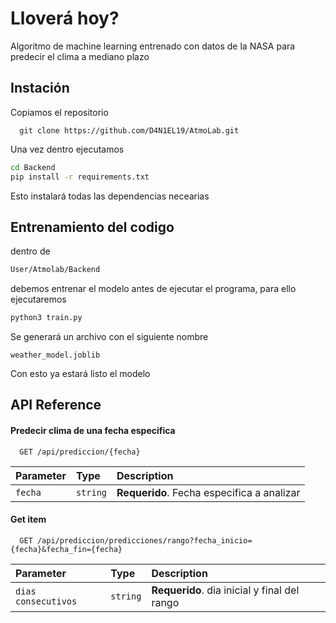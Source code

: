 
# Lloverá hoy?

Algoritmo de machine learning entrenado con datos de la NASA para
predecir el clima a mediano plazo

## Instación

Copiamos el repositorio

```git
  git clone https://github.com/D4N1EL19/AtmoLab.git
```

Una vez dentro ejecutamos

```Bash
cd Backend
pip install -r requirements.txt
```
Esto instalará todas las dependencias necearias



    
## Entrenamiento del codigo

dentro de 
```Bash
User/Atmolab/Backend
```
debemos entrenar el modelo antes de ejecutar el programa,
para ello ejecutaremos

```bash
python3 train.py
```
Se generará un archivo con el siguiente nombre

```
weather_model.joblib
```
Con esto ya estará listo el modelo





## API Reference

#### Predecir clima de una fecha especifica

```http
  GET /api/prediccion/{fecha}
```

| Parameter | Type     | Description                |
| :-------- | :------- | :------------------------- |
| `fecha` | `string` | **Requerido**. Fecha especifica a analizar |

#### Get item

```http
  GET /api/prediccion/predicciones/rango?fecha_inicio={fecha}&fecha_fin={fecha}
```

| Parameter | Type     | Description                       |
| :-------- | :------- | :-------------------------------- |
| `dias consecutivos` | `string` | **Requerido**. dia inicial y final del rango |



